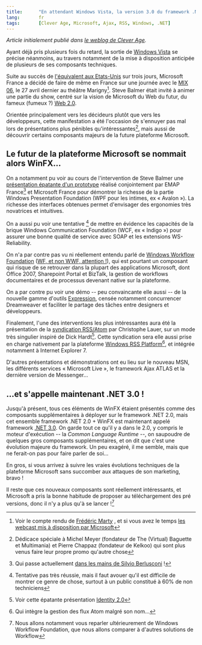 ```yaml
--- 
title:      "En attendant Windows Vista, la version 3.0 du framework .NET donne plus de visibilité à WinFX" 
lang:       fr 
tags:       [Clever Age, Microsoft, Ajax, RSS, Windows, .NET]
---
```


*Article initialement publié dans [le weblog de Clever Age](http://www.clever-age.com/veille/weblog/attendant-windows-vista-version-3-dot-0-du-framework-dot-net-donne-plus-visibilite-winfx-512.html).*

Ayant déjà pris plusieurs fois du retard, la sortie de [Windows Vista](http://www.microsoft.com/windowsvista/) se précise néanmoins, au travers notamment de la mise à disposition anticipée de plusieurs de ses composants techniques.


Suite au succès de [l'équivalent aux Etats-Unis](http://www.microsoft.com/events/mix/) sur trois jours, Microsoft France a décidé de faire de même en France sur une journée avec le [MIX 06](http://www.microsoft.com/france/msdn/mix/), le 27 avril dernier au théâtre Marigny[^1]. Steve Balmer était invité à animer une partie du show, centré sur la vision de Microsoft du Web du futur, du fameux (fumeux ?) [Web 2.0](http://www.clever-age.com/veille/weblog/internet-2-dot-0-459.html).

Orientée principalement vers les décideurs plutôt que vers les développeurs, cette manifestation a été l'occasion de s'ennuyer pas mal lors de présentations plus pénibles qu'intéressantes[^2], mais aussi de découvrir certains composants majeurs de la future plateforme Microsoft.

## Le futur de la plateforme Microsoft se nommait alors WinFX...


On a notamment pu voir au cours de l'intervention de Steve Balmer une [présentation épatante d'un prototype](http://microsoft.brainsonic.com/customers/microsoft/20060427/Steve_Ballmer_VO/files/demo.htm?Media=5) réalisé conjointement par EMAP France[^3] et Microsoft France pour démontrer la richesse de la partie Windows Presentation Foundation (WPF pour les intimes, ex « Avalon »). La richesse des interfaces obtenues permet d'envisager des ergonomies très novatrices et intuitives.

On a aussi pu voir une tentative [^4] de mettre en évidence les capacités de la brique Windows Communication Foundation (WCF, ex « Indigo ») pour assurer une bonne qualité de service avec SOAP et les extensions WS-Reliability.

On n'a par contre pas vu ni réellement entendu parlé de [Windows Workflow Foundation](http://www.workflow-foundation.com/) ([WF, et non WWF, attention !](http://www.theserverside.net/tt/cartoons/WWFDating/WWFDating.jpg)), qui est pourtant un composant qui risque de se retrouver dans la plupart des applications Microsoft, dont Office 2007, Sharepoint Portal et BizTalk, la gestion de workflows documentaires et de processus devenant native sur la plateforme.

On a par contre pu voir une démo -- peu convaincante elle aussi -- de la nouvelle gamme d'outils [Expression](http://www.microsoft.com/products/expression/en/default.mspx), censée notamment concurrencer Dreamweaver et faciliter le partage des tâches entre designers et développeurs.

Finalement, l'une des interventions les plus intéressantes aura été la présentation de la [syndication RSS/Atom](http://blogs.microsoft.fr/clauer/archive/2006/05/18/29178.aspx) par Christophe Lauer, sur un mode très singulier inspiré de Dick Hardt[^5]. Cette syndication sera elle aussi prise en charge nativement par la plateforme [Windows RSS Platform](http://sessions.mix06.com/view.asp?sessionChoice=2000&disc=&pid=BTB033&yearChoice=2005)[^6], et intégrée notamment à Internet Explorer 7.

D'autres présentations et démonstrations ont eu lieu sur le nouveau MSN, les différents services « Microsoft Live », le framework Ajax ATLAS et la dernière version de Messenger...

## ...et s'appelle maintenant .NET 3.0 !


Jusqu'à présent, tous ces éléments de WinFX étaient présentés comme des composants supplémentaires à déployer sur le framework .NET 2.0, mais cet ensemble framework .NET 2.0 + WinFX est maintenant appelé framework [.NET 3.0](http://blogs.microsoft.fr/clauer/archive/2006/06/10/33203.aspx). On garde tout ce qu'il y a dans le 2.0, y compris le moteur d'exécution -- la *Common Language Runtime* --, on saupoudre de quelques gros composants supplémentaires, et on dit que c'est une évolution majeure du framework. Un peu exagéré, il me semble, mais que ne ferait-on pas pour faire parler de soi...

En gros, si vous arrivez à suivre les vraies évolutions techniques de la plateforme Microsoft sans succomber aux attaques de son marketing, bravo !

Il reste que ces nouveaux composants sont réellement intéressants, et Microsoft a pris la bonne habitude de proposer au téléchargement des pré versions, donc il n'y a plus qu'à se lancer ![^7]


[^1]: Voir le compte rendu de [Frédéric Marty](http://www.damienanfroy.net/index.php?2006/05/02/40-compte-rendu-du-mix06-paris) , et si vous avez le temps [les webcast mis à disposition par Microsoft](http://www.microsoft.com/france/msdn/mix/webcast.mspx) 

[^2]: Dédicace spéciale à Michel Meyer (fondateur de The (Virtual) Baguette et Multimania) et Pierre Chappaz (fondateur de Kelkoo) qui sont plus venus faire leur propre promo qu'autre chose

[^3]: Qui passe actuellement [dans les mains de Silvio Berlusconi](http://bourse.tf1.fr/detail_actualite.phtml?news=3508959) !

[^4]: Tentative pas très réussie, mais il faut avouer qu'il est difficile de montrer ce genre de chose, surtout à un public constitué à 60% de non techniciens

[^5]: Voir cette épatante présentation [Identity 2.0](http://www.identity20.com/media/OSCON2005/) 

[^6]: Qui intègre la gestion des flux Atom malgré son nom...

[^7]: Nous allons notamment vous reparler ultérieurement de Windows Workflow Foundation, que nous allons comparer à d'autres solutions de Workflow
